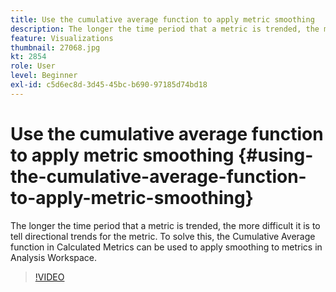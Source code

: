 ```yaml
---
title: Use the cumulative average function to apply metric smoothing
description: The longer the time period that a metric is trended, the more difficult it is to tell directional trends for the metric. To solve this, the Cumulative Average function in Calculated Metrics can be used to apply smoothing to metrics in Analysis Workspace.
feature: Visualizations
thumbnail: 27068.jpg
kt: 2854
role: User
level: Beginner
exl-id: c5d6ec8d-3d45-45bc-b690-97185d74bd18
---
```

# Use the cumulative average function to apply metric smoothing {#using-the-cumulative-average-function-to-apply-metric-smoothing}

The longer the time period that a metric is trended, the more difficult it is to tell directional trends for the metric. To solve this, the Cumulative Average function in Calculated Metrics can be used to apply smoothing to metrics in Analysis Workspace.

>[!VIDEO](https://video.tv.adobe.com/v/27068/?quality=12&learn=on)
